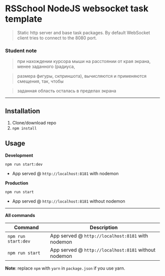 # RSSchool NodeJS websocket task template

> Static http server and base task packages.
> By default WebSocket client tries to connect to the 8080 port.

### Student note

> при нахождении курсора мыши на расстоянии от края экрана, менее заданного (радиуса,

> размера фигуры, скприншота), вычисляются и применяются смещения, так, чтобы

> заданная область осталась в пределах экрана

---

## Installation

1. Clone/download repo
2. `npm install`

## Usage

**Development**

`npm run start:dev`

- App served @ `http://localhost:8181` with nodemon

**Production**

`npm run start`

- App served @ `http://localhost:8181` without nodemon

---

**All commands**

| Command             | Description                                          |
| ------------------- | ---------------------------------------------------- |
| `npm run start:dev` | App served @ `http://localhost:8181` with nodemon    |
| `npm run start`     | App served @ `http://localhost:8181` without nodemon |

**Note**: replace `npm` with `yarn` in `package.json` if you use yarn.
